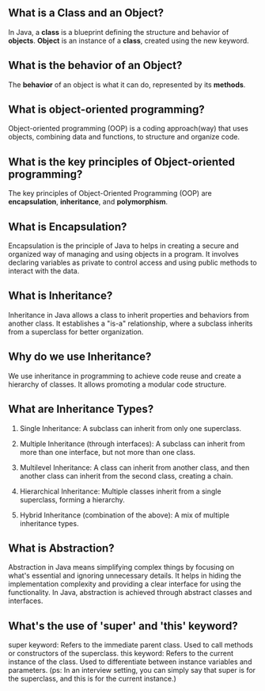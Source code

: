 ## What is a Class and an Object?
In Java, a **class** is a blueprint defining the structure and behavior of **objects**. 
**Object** is an instance of a **class**, created using the new keyword. 


## What is the behavior of an Object?
The **behavior** of an object is what it can do, represented by its **methods**. 


## What is object-oriented programming?
Object-oriented programming (OOP) is a coding approach(way) that uses objects, combining data and functions, to structure and organize code. 


## What is the key principles of Object-oriented programming?
The key principles of Object-Oriented Programming (OOP) are **encapsulation**, **inheritance**, and **polymorphism**. 


## What is Encapsulation?
Encapsulation is the principle of Java to helps in creating a secure and organized way of managing and using objects in a program. It involves declaring variables as private to control access and using public methods to interact with the data. 


## What is Inheritance?
Inheritance in Java allows a class to inherit properties and behaviors from another class. It establishes a "is-a" relationship, where a subclass inherits from a superclass for better organization.

## Why do we use Inheritance?
We use inheritance in programming to achieve code reuse and create a hierarchy of classes. It allows promoting a modular code structure.

## What are Inheritance Types?
1. Single Inheritance:
A subclass can inherit from only one superclass.

2. Multiple Inheritance (through interfaces):
A subclass can inherit from more than one interface, but not more than one class.

3. Multilevel Inheritance:
A class can inherit from another class, and then another class can inherit from the second class, creating a chain.

4. Hierarchical Inheritance:
Multiple classes inherit from a single superclass, forming a hierarchy.

5. Hybrid Inheritance (combination of the above):
A mix of multiple inheritance types.

## What is Abstraction?
Abstraction in Java means simplifying complex things by focusing on what's essential and ignoring unnecessary details. 
It helps in hiding the implementation complexity and providing a clear interface for using the functionality. 
In Java, abstraction is achieved through abstract classes and interfaces.

## What's the use of 'super' and 'this' keyword?
super keyword: Refers to the immediate parent class. Used to call methods or constructors of the superclass.
this keyword: Refers to the current instance of the class. Used to differentiate between instance variables and parameters.
(ps: In an interview setting, you can simply say that super is for the superclass, and this is for the current instance.) 
